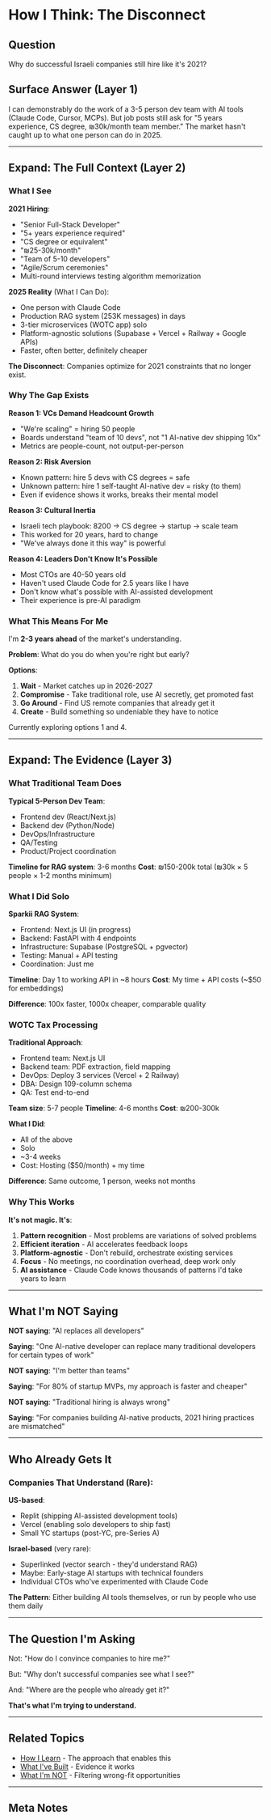 # How I Think: The Disconnect

## Question
Why do successful Israeli companies still hire like it's 2021?

## Surface Answer (Layer 1)
I can demonstrably do the work of a 3-5 person dev team with AI tools (Claude Code, Cursor, MCPs). But job posts still ask for "5 years experience, CS degree, ₪30k/month team member." The market hasn't caught up to what one person can do in 2025.

---

## Expand: The Full Context (Layer 2)

### What I See

**2021 Hiring**:
- "Senior Full-Stack Developer"
- "5+ years experience required"
- "CS degree or equivalent"
- "₪25-30k/month"
- "Team of 5-10 developers"
- "Agile/Scrum ceremonies"
- Multi-round interviews testing algorithm memorization

**2025 Reality** (What I Can Do):
- One person with Claude Code
- Production RAG system (253K messages) in days
- 3-tier microservices (WOTC app) solo
- Platform-agnostic solutions (Supabase + Vercel + Railway + Google APIs)
- Faster, often better, definitely cheaper

**The Disconnect**: Companies optimize for 2021 constraints that no longer exist.

### Why The Gap Exists

**Reason 1: VCs Demand Headcount Growth**
- "We're scaling" = hiring 50 people
- Boards understand "team of 10 devs", not "1 AI-native dev shipping 10x"
- Metrics are people-count, not output-per-person

**Reason 2: Risk Aversion**
- Known pattern: hire 5 devs with CS degrees = safe
- Unknown pattern: hire 1 self-taught AI-native dev = risky (to them)
- Even if evidence shows it works, breaks their mental model

**Reason 3: Cultural Inertia**
- Israeli tech playbook: 8200 → CS degree → startup → scale team
- This worked for 20 years, hard to change
- "We've always done it this way" is powerful

**Reason 4: Leaders Don't Know It's Possible**
- Most CTOs are 40-50 years old
- Haven't used Claude Code for 2.5 years like I have
- Don't know what's possible with AI-assisted development
- Their experience is pre-AI paradigm

### What This Means For Me

I'm **2-3 years ahead** of the market's understanding.

**Problem**: What do you do when you're right but early?

**Options**:
1. **Wait** - Market catches up in 2026-2027
2. **Compromise** - Take traditional role, use AI secretly, get promoted fast
3. **Go Around** - Find US remote companies that already get it
4. **Create** - Build something so undeniable they have to notice

Currently exploring options 1 and 4.

---

## Expand: The Evidence (Layer 3)

### What Traditional Team Does

**Typical 5-Person Dev Team**:
- Frontend dev (React/Next.js)
- Backend dev (Python/Node)
- DevOps/Infrastructure
- QA/Testing
- Product/Project coordination

**Timeline for RAG system**: 3-6 months
**Cost**: ₪150-200k total (₪30k × 5 people × 1-2 months minimum)

### What I Did Solo

**Sparkii RAG System**:
- Frontend: Next.js UI (in progress)
- Backend: FastAPI with 4 endpoints
- Infrastructure: Supabase (PostgreSQL + pgvector)
- Testing: Manual + API testing
- Coordination: Just me

**Timeline**: Day 1 to working API in ~8 hours
**Cost**: My time + API costs (~$50 for embeddings)

**Difference**: 100x faster, 1000x cheaper, comparable quality

### WOTC Tax Processing

**Traditional Approach**:
- Frontend team: Next.js UI
- Backend team: PDF extraction, field mapping
- DevOps: Deploy 3 services (Vercel + 2 Railway)
- DBA: Design 109-column schema
- QA: Test end-to-end

**Team size**: 5-7 people
**Timeline**: 4-6 months
**Cost**: ₪200-300k

**What I Did**:
- All of the above
- Solo
- ~3-4 weeks
- Cost: Hosting ($50/month) + my time

**Difference**: Same outcome, 1 person, weeks not months

### Why This Works

**It's not magic. It's**:
1. **Pattern recognition** - Most problems are variations of solved problems
2. **Efficient iteration** - AI accelerates feedback loops
3. **Platform-agnostic** - Don't rebuild, orchestrate existing services
4. **Focus** - No meetings, no coordination overhead, deep work only
5. **AI assistance** - Claude Code knows thousands of patterns I'd take years to learn

---

## What I'm NOT Saying

**NOT saying**: "AI replaces all developers"

**Saying**: "One AI-native developer can replace many traditional developers for certain types of work"

**NOT saying**: "I'm better than teams"

**Saying**: "For 80% of startup MVPs, my approach is faster and cheaper"

**NOT saying**: "Traditional hiring is always wrong"

**Saying**: "For companies building AI-native products, 2021 hiring practices are mismatched"

---

## Who Already Gets It

### Companies That Understand (Rare):

**US-based**:
- Replit (shipping AI-assisted development tools)
- Vercel (enabling solo developers to ship fast)
- Small YC startups (post-YC, pre-Series A)

**Israel-based** (very rare):
- Superlinked (vector search - they'd understand RAG)
- Maybe: Early-stage AI startups with technical founders
- Individual CTOs who've experimented with Claude Code

**The Pattern**: Either building AI tools themselves, or run by people who use them daily

---

## The Question I'm Asking

Not: "How do I convince companies to hire me?"

But: "Why don't successful companies see what I see?"

And: "Where are the people who already get it?"

**That's what I'm trying to understand.**

---

## Related Topics

- [How I Learn](./how-i-learn.md) - The approach that enables this
- [What I've Built](../projects/) - Evidence it works
- [What I'm NOT](./what-im-not.md) - Filtering wrong-fit opportunities

---

## Meta Notes
<!-- This is the core of your genuine confusion -->
<!-- Not positioning/marketing - actual epistemological question -->
<!-- Shows depth of thinking about industry/market -->
